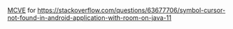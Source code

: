[MCVE](https://stackoverflow.com/help/minimal-reproducible-example) for https://stackoverflow.com/questions/63677706/symbol-cursor-not-found-in-android-application-with-room-on-java-11